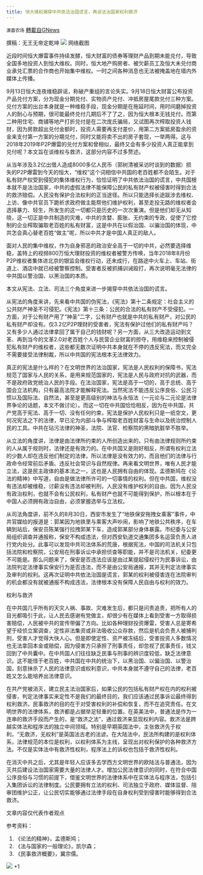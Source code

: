 ```yaml
---
title: 恒大维权揭穿中共依法治国谎言，再谈法治国家权利救济
---
```

`澳喜农场` [轉載自GNews](https://gnews.org/zh-hans/1544035/)

撰稿：无王无帝定乾坤
![](https://assets.gnews.org/wp-content/uploads/2021/09/恒大.png)
网络截图

近段时间恒大爆雷事件持续发酵，恒大财富的债券等理财产品到期未能兑付，导致全国多地投资人到恒大维权。同时，恒大地产购房者、被欠薪员工及恒大未兑付商业承兑汇票的合作商也开始集中维权。一时之间各种消息也无法被掩盖地在墙内外媒体上传播。

9月13日恒大连夜维稳辟谣，称破产重组的言论失实。9月18日恒大财富公布投资产品兑付方案，分为现金分期兑付、实物资产兑付、冲抵房屋尾款兑付三种方案。兑付方案的出台本身就是一种维稳手段，现金分期是在拖延时间，用时间磨掉投资人的耐心与预期，很可能最终兑付几期后不了了之，因为恒大根本无钱兑付。而第二种用住宅、商铺等地产打折兑付是在二次庞氏骗局，又试图再次榨取投资人钱财，因为房款超出兑付金额时，投资人需要再支付差价，用第二方案抵房盈余的资金来支付第一方案的分期兑付，同时又能将卖不出的房子套现，一举两得。这与2018年2019年P2P爆雷的兑付方案和曾相似，最终又会有多少投资人真正能拿到兑付呢？本文旨在谈维权与救济，这部分内容不过多赘述。

从当年涉及3.2亿出借人造成8000多亿人民币（郭树清被采访时谈到的数据）损失的P2P爆雷到今天的恒大，“维权”这个词相信中共国的老百姓都不会陌生。对于私有财产权受到侵犯的集体维权行为，恰恰证明了中共依法治国的谎言，中共国根本就不是法治国家，中共的虚假法律不能保障公民的私有财产权被侵害时得到合法的救济赔偿。人民没有保护合法权利的正当途径。所以只能选择长途跋涉去维权、上访、像中共官员下跪祈求政府做主能帮他们维护权利，甚至走投无路的维权者会选择暴力、轻生，所发生的这一切都只是历史的一次次重演。但是他们却无从知晓，这一切正是中共制造的灾难，中共的贪婪、膨胀、无约束的专政，促使了它控制的企业榨取骗取老百姓的私有财富，这是中共在以假治国、以骗治国的体现，中共怎会真心替老百姓“做主”呢，所以中共才是中国人真正的敌人。

面对人民的集中维权，作为自身邪恶的政治安全高于一切的中共，必然要选择维稳，盖特上的视频800万恒大理财投资的维权者被警方传唤，当年2018年8月份P2P维权者集体进北京的银监会维权行动，还未成行，在路途中火车上、车站、街道上、酒店中就已经被警察控制。受害者反被抓捕训诫殴打，再次说明毫无法律的中共国以警治国、以黑治国的本质。

本文从宪法、立法、司法三个角度来进一步揭穿中共依法治国的谎言。

从宪法的角度来讲，先来看中共国的伪宪法，《宪法》第十二条规定：社会主义的公共财产神圣不可侵犯。《宪法》第十三条：公民的合法的私有财产不受侵犯。一方面，对于公有财产用了“神圣”二字，公有财产也就是中共的私有财产，对公民的私有财产却没有。仅3.2亿P2P理财的受害者，宪法有保护过他们的私有财产吗？又有多少人通过法律拿回了属于自己的钱财呢？另一方面，从三大改造运动到文革、再到当今的文革2.0对老百姓个人与民营企业财富的掠夺，用维稳来控制被侵犯私有财产的维权者，这些都无数次证明中共本身就在不停的违反宪法，而又完全不需要接受法律制裁，所以中共国的宪法根本无法律效力。

真正的宪法是什么样的？在文明世界的法治国家，宪法是人民权利的保障书，宪法规范了国家与人民的关系，是用来规范国家的，宪法是人民与政府对抗的武器，而不是政府政党统治人民的手段。在法治国家，宪法是高于一切的，高于总统、高于国会立法机构，只有最高法院才能解释宪法。当然宪法不能违反公序良俗、公民习惯以及国际法、自然法，甚至是更高级别的神法与永恒法（一元论与二元论是法律界争论的话题，本文不做讨论）。而这一切在中共国恰恰相反，因为在中共国，共产党高于宪法、高于一切、没有任何约束，宪法是保护人民权利只是一纸空文，更何况宪法之下的法律，早已沦为内部斗争与榨取老百姓财富与生命以及统治控制人民的工具。中共在玷污法律的神圣，法院、法官、检察院的黑暗肮脏举不胜举。

从立法的角度讲，法律是由法律所约束的人所创造出来的，只有由法律规则所约束的人从属于规则时，法律还是有效力的。在中共国又是刚好相反，所谓有权利立法的少数人却在违反他们制定的法律，所以法律是没有效力的，而且他们的法律与行政命令经常前后矛盾、违反社会常识与自然规律。再来看文明世界，唯有人民才能立法，这是民主政体的基本法之一，这也是人民拥有自由的体现。孟德斯鸠在《论法的精神》中写道，自由是做法律所许可的一切事情的权利。但在中共国，维权没有违法却被维稳，讨薪没有违法却被判刑，人民没有维护权利的自由。因为人民没有政治权利，也就不会有公民权利，私有财产也就不可能得到保护，所以根本在于中国人必须拥有政治自由，必须掌握选举与立法权。

从司法角度讲，前不久的8月30日，西安市发生了“地铁保安拖拽女乘客”事件，中共官媒给的报道是：郭某因为地铁里与乘客大声吵闹，影响了地铁公共秩序，在车辆到站后，保安员陈某强行拉拽郭某下车，造成郭某部分身体暴露。市纪委与公安局组织调查并通报称，保安不构成违法，但对西安轨道交通集团多名运营负责人进行党内处分。此事可以发现中共司法体系的荒唐，根据宪法，中国的司法机关只包括法院和检察院，公安局在刑事诉讼中承担侦查等职能，并不是司法机关，纪委更不可能是。那么问题来了，保安是否违法应该是由过某提起侵权行为民事诉讼，由法院判定法律事实保安行为是否违法，而不是由公安局通报，其并无判定法律事实及审判的权利。这再次证明中共依法治国是谎言，郭某的权利被侵害连在法院审判的机会都没有就被通报不构成违法，法律根本没有保障人民自由与权利的效力。

权利与救济

在中共国几乎所有的天灾人祸、事故、灾难发生后，都只是问责追责，把所有人的目光都吸引于此，让人民去感谢有党做主，却很少有在媒体上看到受害一方取得损害赔偿，人民被中共的宣传带偏了方向。比如各种理财投资爆雷，受害人总是寄希望于经侦立案调查，定性非法集资或非法吸收公众存款，然后是机会负责人被捕判刑，受害人才觉得大快人心。但是即使定性、资产被冻结后，受害投资人多数情况也无法拿回本金或赔偿，因为侵害方只承担了刑事责任，却忽视了民事责任，钱又回到了中共囊中。在中共国人们往往缺乏民事与刑事的辨识度较低，缺乏法律意识。这不能怪于老百姓，中共国在中共的统治下，以黑治国、以偏治国、以警治国，刻意抹杀了人民的法律意识或权利意识，中共本身就不遵守自己的法律，老百姓又怎么能培养出法律意识。

在共产党被消灭，建立民主法治国家后，如果公民的包括私有财产权在内的权利被侵害，判定法律事实来定性不是我们的最终目的，我们应该通过民事诉讼最终得到权利救济。民事救济的目的在于对受害权利的补偿和恢复，而不在追究责任。在文明世界的法律体系，救济都是占据举足轻重的位置。在英美法中，普通法是作为一连串的救济手段而产生的，是“救济之法”，通过救济来显现权利内容。救济法是跨越实体法和程序法的独立中间领域。特别是早期英国法中，主张救济先于权利，“无救济，无权利”是英国法古老的法谚。在大陆法中，民法所构建的是权利体系，法律规范的本位是权利，以权利体系为主线，呈现出对权利保护的各种救济方法。不仅是实体法中有救济性权利，程序法上的诉权也包括于救济性权利。

在消灭中共之后，尤其是年轻人应该多去学西方文明世界的欧陆法与普通法，因为灭共后建设法治国家需要大量的法律人才。增加公民法律意识的同时，在符合中国公序良俗与习惯的前提下，借鉴文明世界的法律体系中在实体法与程序法，包括引入集团诉讼的法律制度。公民要拥有立法的权利、司法独立于政府、媒体监督、陪审团维护公正，让公民切实能够通过法律手段在自身权利受到侵害时能够得到合法救济。

文章内容仅代表作者观点

参考资料：

1. 《论法的精神》，孟德斯鸠；
2. 《法与国家的一般理论》，凯尔森；
3. 《民事救济概要》，冀宗儒。

![](https://assets.gnews.org/wp-content/uploads/2021/09/澳喜图标2-1.jpg)
+1
